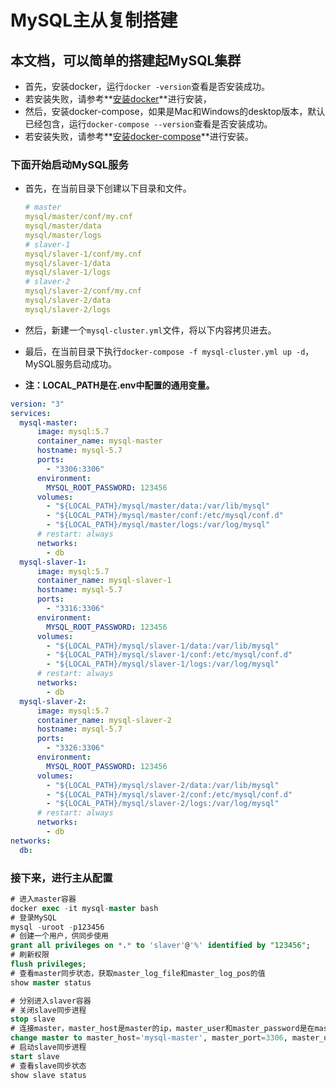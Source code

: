 # MySQL主从复制搭建

## 本文档，可以简单的搭建起MySQL集群

* 首先，安装docker，运行`docker -version`查看是否安装成功。
* 若安装失败，请参考**[安装docker]( https://docs.docker.com/install/ )**进行安装，
* 然后，安装docker-compose，如果是Mac和Windows的desktop版本，默认已经包含，运行`docker-compose --version`查看是否安装成功。
* 若安装失败，请参考**[安装docker-compose](https://docs.docker.com/compose/install)**进行安装。

### 下面开始启动MySQL服务

* 首先，在当前目录下创建以下目录和文件。

  ```yml
  # master
  mysql/master/conf/my.cnf
  mysql/master/data
  mysql/master/logs
  # slaver-1
  mysql/slaver-1/conf/my.cnf
  mysql/slaver-1/data
  mysql/slaver-1/logs
  # slaver-2
  mysql/slaver-2/conf/my.cnf
  mysql/slaver-2/data
  mysql/slaver-2/logs
  ```

* 然后，新建一个`mysql-cluster.yml`文件，将以下内容拷贝进去。

* 最后，在当前目录下执行`docker-compose -f mysql-cluster.yml up -d`，MySQL服务启动成功。

* **注：LOCAL_PATH是在.env中配置的通用变量。**

```yaml
version: "3"
services:
  mysql-master:
      image: mysql:5.7
      container_name: mysql-master
      hostname: mysql-5.7
      ports:
        - "3306:3306"
      environment:
        MYSQL_ROOT_PASSWORD: 123456
      volumes:
        - "${LOCAL_PATH}/mysql/master/data:/var/lib/mysql"
        - "${LOCAL_PATH}/mysql/master/conf:/etc/mysql/conf.d"
        - "${LOCAL_PATH}/mysql/master/logs:/var/log/mysql"
      # restart: always
      networks:
        - db
  mysql-slaver-1:
      image: mysql:5.7
      container_name: mysql-slaver-1
      hostname: mysql-5.7
      ports:
        - "3316:3306"
      environment:
        MYSQL_ROOT_PASSWORD: 123456
      volumes:
        - "${LOCAL_PATH}/mysql/slaver-1/data:/var/lib/mysql"
        - "${LOCAL_PATH}/mysql/slaver-1/conf:/etc/mysql/conf.d"
        - "${LOCAL_PATH}/mysql/slaver-1/logs:/var/log/mysql"
      # restart: always
      networks:
        - db
  mysql-slaver-2:
      image: mysql:5.7
      container_name: mysql-slaver-2
      hostname: mysql-5.7
      ports:
        - "3326:3306"
      environment:
        MYSQL_ROOT_PASSWORD: 123456
      volumes:
        - "${LOCAL_PATH}/mysql/slaver-2/data:/var/lib/mysql"
        - "${LOCAL_PATH}/mysql/slaver-2/conf:/etc/mysql/conf.d"
        - "${LOCAL_PATH}/mysql/slaver-2/logs:/var/log/mysql"
      # restart: always
      networks:
        - db
networks:
  db:
```

### 接下来，进行主从配置

```sql
# 进入master容器
docker exec -it mysql-master bash
# 登录MySQL
mysql -uroot -p123456
# 创建一个用户，供同步使用
grant all privileges on *.* to 'slaver'@'%' identified by "123456";
# 刷新权限
flush privileges;
# 查看master同步状态，获取master_log_file和master_log_pos的值
show master status

# 分别进入slaver容器
# 关闭slave同步进程
stop slave
# 连接master，master_host是master的ip，master_user和master_password是在master中创建的用户，master_log_file和master_log_pos的值为从master中获取的。
change master to master_host='mysql-master', master_port=3306, master_user='slaver', master_password='123456', master_log_file='mysql-bin.000004', master_log_pos=624;
# 启动slave同步进程
start slave
# 查看slave同步状态
show slave status
```


